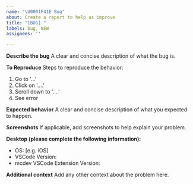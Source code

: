 ```yaml
---
name: "\U0001F41E Bug"
about: Create a report to help us improve
title: "[BUG] "
labels: bug, NEW
assignees: ''

---
```


**Describe the bug**
A clear and concise description of what the bug is.

**To Reproduce**
Steps to reproduce the behavior:
1. Go to '...'
2. Click on '....'
3. Scroll down to '....'
4. See error

**Expected behavior**
A clear and concise description of what you expected to happen.

**Screenshots**
If applicable, add screenshots to help explain your problem.

**Desktop (please complete the following information):**
 - OS: [e.g. iOS]
 - VSCode Version: 
 - mcdev VSCode Extension Version:


**Additional context**
Add any other context about the problem here.

